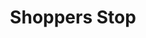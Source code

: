 ---
title: "Shoppers Stop"
url: /thane/shoppers-stop-eastern-express-highway/
shop: department store
---